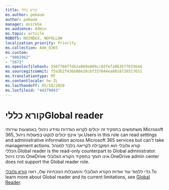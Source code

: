 ```yaml
---
title: קורא כללי
ms.author: pebaum
author: pebaum
manager: mnirkhe
ms.audience: Admin
ms.topic: article
ROBOTS: NOINDEX, NOFOLLOW
localization_priority: Priority
ms.collection: Adm_O365
ms.custom:
- "9002962"
- "5672"
ms.openlocfilehash: 556f766ffdb2a869e809cc03fefa06357703564d
ms.sourcegitcommit: f5a3b2f436b00e18cbf337044ea8818726517651
ms.translationtype: MT
ms.contentlocale: he-IL
ms.lasthandoff: 05/18/2020
ms.locfileid: "44279043"
---
```

# <a name="global-reader"></a><span data-ttu-id="2d403-102">קורא כללי</span><span class="sxs-lookup"><span data-stu-id="2d403-102">Global reader</span></span>

<span data-ttu-id="2d403-103">משתמשים בתפקיד זה יכולים לקרוא הגדרות ומידע ניהולי באמצעות שירותי Microsoft 365, אך אינם יכולים לנקוט בפעולות ניהול.</span><span class="sxs-lookup"><span data-stu-id="2d403-103">Users in this role can read settings and administrative information across Microsoft 365 services but can't take management actions.</span></span> <span data-ttu-id="2d403-104">קורא גלובלי הוא המקבילה לקריאה בלבד למנהל הכללי.</span><span class="sxs-lookup"><span data-stu-id="2d403-104">Global reader is the read-only counterpart to Global administrator.</span></span>
<span data-ttu-id="2d403-105">מרכז ניהול OneDrive אינו תומך בתפקיד הקורא הגלובלי.</span><span class="sxs-lookup"><span data-stu-id="2d403-105">OneDrive admin center does not support the Global reader role.</span></span>

<span data-ttu-id="2d403-106">כדי ללמוד עוד אודות הקורא הגלובלי והמגבלות הנוכחיות שלו, ראה [קורא גלובלי](https://docs.microsoft.com/azure/active-directory/users-groups-roles/directory-assign-admin-roles#global-reader).</span><span class="sxs-lookup"><span data-stu-id="2d403-106">To learn more about Global reader and its current limitations, see [Global Reader](https://docs.microsoft.com/azure/active-directory/users-groups-roles/directory-assign-admin-roles#global-reader).</span></span>
